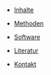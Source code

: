 <!-- docs/_sidebar.md -->

<br>

* [Inhalte](./)

* [Methoden](Methoden.md)

* [Software](Software.md)

* [Literatur](/licenses/sources.md)

* [Kontakt](/contact/index)
